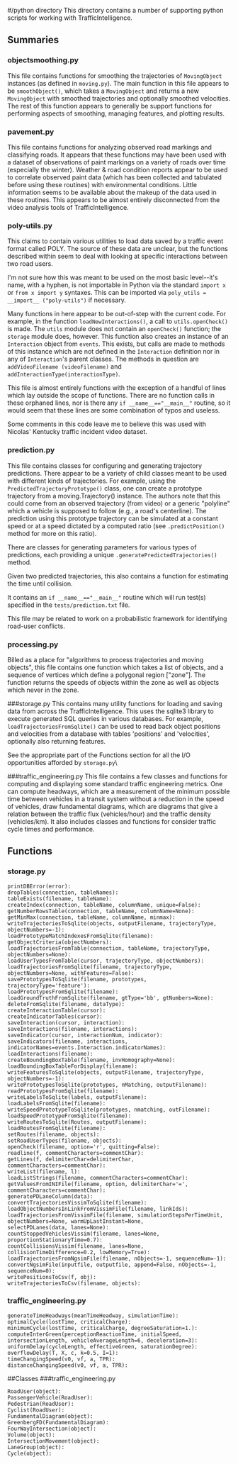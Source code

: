 #/python directory
This directory contains a number of supporting python scripts for working with TrafficIntelligence.

## Summaries
### objectsmoothing.py
This file contains functions for smoothing the trajectories of `MovingObject` instances (as defined in `moving.py`).
The main function in this file appears to be `smoothObject()`, which takes a `MovingObject` and returns a new
`MovingObject` with smoothed trajectories and optionally smoothed velocities. The rest of this function appears to
generally be support functions for performing aspects of smoothing, managing features, and plotting results.

### pavement.py
This file contains functions for analyzing observed road markings and classifying roads. It appears that these
functions may have been used with a dataset of observations of paint markings on a variety of roads over time
(especially the winter). Weather & road condition reports appear to be used to correlate observed paint data (which
has been collected and tabulated before using these routines) with environmental conditions. Little information seems
 to be available about the makeup of the data used in these routines. This appears to be almost entirely disconnected
from the video analysis tools of TrafficIntelligence.

### poly-utils.py
This claims to contain various utilities to load data saved by a traffic event format called POLY. The source of
these data are unclear, but the functions described within seem to deal with looking at specific interactions between
 two road users.

I'm not sure how this was meant to be used on the most basic level--it's name, with a hyphen, is not importable in
Python via the standard `import x` or `from x import y` syntaxes. This can be imported via `poly_utils = __import__
("poly-utils")` if necessary.

Many functions in here appear to be out-of-step with the current code. For example, in the function
`loadNewInteractions()`, a call to `utils.openCheck()` is made. The `utils` module does not contain an `openCheck()`
function; the `storage` module does, however. This function also creates an instance of an `Interaction` object from
`events`. This exists, but calls are made to methods of this instance which are not defined in the `Interaction`
definition nor in any of `Interaction`'s parent classes.  The methods in question are `addVideoFilename
(videoFilename)` and `addInteractionType(interactionType)`.

This file is almost entirely functions with the exception of a handful of lines which lay outside the scope of
functions. There are no function calls in these orphaned lines, nor is there any `if __name__=="__main__"` routine,
so it would seem that these lines are some combination of typos and useless.

Some comments in this code leave me to believe this was used with Nicolas' Kentucky traffic incident video dataset.

### prediction.py
This file contains classes for configuring and generating trajectory predictions. There appear to be a variety of
child classes meant to be used with different kinds of trajectories. For example, using the
`PredictedTrajectoryPrototype()` class, one can create a prototype trajectory from a moving.Trajectory() instance.
The authors note that this could come from an observed trajectory (from video) or a generic "polyline" which a
vehicle is supposed to follow (e.g., a road's centerline). The prediction using this prototype trajectory can be
simulated at a constant speed or at a speed dictated by a computed ratio (see `.predictPosition()` method for more on
 this ratio).

There are classes for generating parameters for various types of predictions, each providing a unique
`.generatePredictedTrajectories()` method.

Given two predicted trajectories, this also contains a function for estimating the time until collision.

It contains an `if __name__=="__main__"` routine which will run test(s) specified in the `tests/prediction.txt`
file.

This file may be related to work on a probabilistic framework for identifying road-user conflicts.

### processing.py
Billed as a place for "algorithms to process trajectories and moving objects", this file contains one function which
takes a list of objects, and a sequence of vertices which define a polygonal region ["zone"]. The function returns the
speeds of objects within the zone as well as objects which never in the zone.

###storage.py
This contains many utility functions for loading and saving data from across the TrafficIntelligence. This uses the
sqlite3 library to execute generated SQL queries in various databases.
For example, `loadTrajectoriesFromSqlite()` can be used to read back object positions and velocities from a
database with tables 'positions' and 'velocities', optionally also returning features.

See the appropriate part of the Functions section for all the I/O opportunities afforded by `storage.py`\

###traffic_engineering.py
This file contains a few classes and functions for computing and displaying some standard traffic engineering metrics.
One can compute headways, which are a measurement of the minimum possible time between vehicles in a
transit system without a reduction in the speed of vehicles, draw fundamental diagrams, which are diagrams that give
 a relation between the traffic flux (vehicles/hour) and the traffic density (vehicles/km). It also includes classes
 and functions for consider traffic cycle times and performance.

## Functions
### storage.py
```
printDBError(error):
dropTables(connection, tableNames):
tableExists(filename, tableName):
createIndex(connection, tableName, columnName, unique=False):
getNumberRowsTable(connection, tableName, columnName=None):
getMinMax(connection, tableName, columnName, minmax):
writeTrajectoriesToSqlite(objects, outputFilename, trajectoryType, objectNumbers=-1):
loadPrototypeMatchIndexesFromSqlite(filename):
getObjectCriteria(objectNumbers):
loadTrajectoriesFromTable(connection, tableName, trajectoryType, objectNumbers=None):
loadUserTypesFromTable(cursor, trajectoryType, objectNumbers):
loadTrajectoriesFromSqlite(filename, trajectoryType, objectNumbers=None, withFeatures=False):
savePrototypesToSqlite(filename, prototypes, trajectoryType='feature'):
loadPrototypesFromSqlite(filename):
loadGroundTruthFromSqlite(filename, gtType='bb', gtNumbers=None):
deleteFromSqlite(filename, dataType):
createInteractionTable(cursor):
createIndicatorTables(cursor):
saveInteraction(cursor, interaction):
saveInteractions(filename, interactions):
saveIndicator(cursor, interactionNum, indicator):
saveIndicators(filename, interactions, indicatorNames=events.Interaction.indicatorNames):
loadInteractions(filename):
createBoundingBoxTable(filename, invHomography=None):
loadBoundingBoxTableForDisplay(filename):
writeFeaturesToSqlite(objects, outputFilename, trajectoryType, objectNumbers=-1):
writePrototypesToSqlite(prototypes, nMatching, outputFilename):
readPrototypesFromSqlite(filename):
writeLabelsToSqlite(labels, outputFilename):
loadLabelsFromSqlite(filename):
writeSpeedPrototypeToSqlite(prototypes, nmatching, outFilename):
loadSpeedPrototypeFromSqlite(filename):
writeRoutesToSqlite(Routes, outputFilename):
loadRoutesFromSqlite(filename):
setRoutes(filename, objects):
setRoadUserTypes(filename, objects):
openCheck(filename, option='r', quitting=False):
readline(f, commentCharacters=commentChar):
getLines(f, delimiterChar=delimiterChar, commentCharacters=commentChar):
writeList(filename, l):
loadListStrings(filename, commentCharacters=commentChar):
getValuesFromINIFile(filename, option, delimiterChar='=', commentCharacters=commentChar):
generatePDLaneColumn(data):
convertTrajectoriesVissimToSqlite(filename):
loadObjectNumbersInLinkFromVissimFile(filename, linkIds):
loadTrajectoriesFromVissimFile(filename, simulationStepsPerTimeUnit, objectNumbers=None, warmUpLastInstant=None,
selectPDLanes(data, lanes=None):
countStoppedVehiclesVissim(filename, lanes=None, proportionStationaryTime=0.7):
countCollisionsVissim(filename, lanes=None, collisionTimeDifference=0.2, lowMemory=True):
loadTrajectoriesFromNgsimFile(filename, nObjects=-1, sequenceNum=-1):
convertNgsimFile(inputfile, outputfile, append=False, nObjects=-1, sequenceNum=0):
writePositionsToCsv(f, obj):
writeTrajectoriesToCsv(filename, objects):
```

### traffic_engineering.py
```
generateTimeHeadways(meanTimeHeadway, simulationTime):
optimalCycle(lostTime, criticalCharge):
minimumCycle(lostTime, criticalCharge, degreeSaturation=1.):
computeInterGreen(perceptionReactionTime, initialSpeed, intersectionLength, vehicleAverageLength=6, deceleration=3):
uniformDelay(cycleLength, effectiveGreen, saturationDegree):
overflowDelay(T, X, c, k=0.5, I=1):
timeChangingSpeed(v0, vf, a, TPR):
distanceChangingSpeed(v0, vf, a, TPR):
```


##Classes
###traffic_engineering.py
```
RoadUser(object):
PassengerVehicle(RoadUser):
Pedestrian(RoadUser):
Cyclist(RoadUser):
FundamentalDiagram(object):
GreenbergFD(FundamentalDiagram):
FourWayIntersection(object):
Volume(object):
IntersectionMovement(object):
LaneGroup(object):
Cycle(object):
```